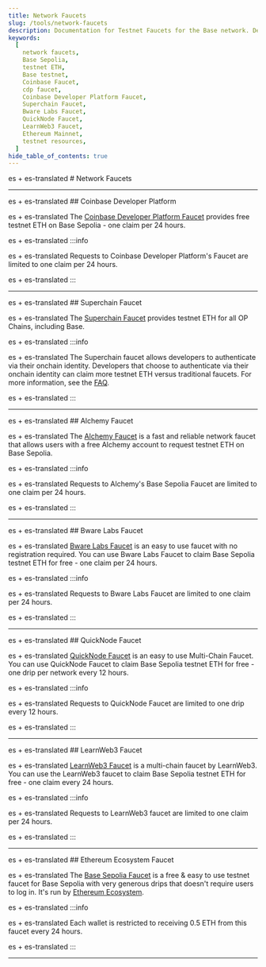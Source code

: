 ```yaml
---
title: Network Faucets
slug: /tools/network-faucets
description: Documentation for Testnet Faucets for the Base network. Details how to obtain Base testnet ETH.
keywords:
  [
    network faucets,
    Base Sepolia,
    testnet ETH,
    Base testnet,
    Coinbase Faucet,
    cdp faucet,
    Coinbase Developer Platform Faucet,
    Superchain Faucet,
    Bware Labs Faucet,
    QuickNode Faucet,
    LearnWeb3 Faucet,
    Ethereum Mainnet,
    testnet resources,
  ]
hide_table_of_contents: true
---
```


es + es-translated # Network Faucets

---

es + es-translated ## Coinbase Developer Platform

es + es-translated The [Coinbase Developer Platform Faucet](https://portal.cdp.coinbase.com/products/faucet) provides free testnet ETH on Base Sepolia - one claim per 24 hours.

es + es-translated :::info

es + es-translated Requests to Coinbase Developer Platform's Faucet are limited to one claim per 24 hours.

es + es-translated :::

---

es + es-translated ## Superchain Faucet

es + es-translated The [Superchain Faucet](https://app.optimism.io/faucet) provides testnet ETH for all OP Chains, including Base.

es + es-translated :::info

es + es-translated The Superchain faucet allows developers to authenticate via their onchain identity. Developers that choose to authenticate via their onchain identity can claim more testnet ETH versus traditional faucets. For more information, see the [FAQ](https://app.optimism.io/faucet).

es + es-translated :::

---

es + es-translated ## Alchemy Faucet

es + es-translated The [Alchemy Faucet](https://basefaucet.com/) is a fast and reliable network faucet that allows users with a free Alchemy account to request testnet ETH on Base Sepolia.

es + es-translated :::info

es + es-translated Requests to Alchemy's Base Sepolia Faucet are limited to one claim per 24 hours.

es + es-translated :::

---

es + es-translated ## Bware Labs Faucet

es + es-translated [Bware Labs Faucet](https://bwarelabs.com/faucets) is an easy to use faucet with no registration required. You can use Bware Labs Faucet to claim Base Sepolia testnet ETH for free - one claim per 24 hours.

es + es-translated :::info

es + es-translated Requests to Bware Labs Faucet are limited to one claim per 24 hours.

es + es-translated :::

---

es + es-translated ## QuickNode Faucet

es + es-translated [QuickNode Faucet](https://faucet.quicknode.com/drip) is an easy to use Multi-Chain Faucet. You can use QuickNode Faucet to claim Base Sepolia testnet ETH for free - one drip per network every 12 hours.

es + es-translated :::info

es + es-translated Requests to QuickNode Faucet are limited to one drip every 12 hours.

es + es-translated :::

---

es + es-translated ## LearnWeb3 Faucet

es + es-translated [LearnWeb3 Faucet](https://learnweb3.io/faucets/base_sepolia) is a multi-chain faucet by LearnWeb3. You can use the LearnWeb3 faucet to claim Base Sepolia testnet ETH for free - one claim every 24 hours.

es + es-translated :::info

es + es-translated Requests to LearnWeb3 faucet are limited to one claim per 24 hours.

es + es-translated :::

---

es + es-translated ## Ethereum Ecosystem Faucet

es + es-translated The [Base Sepolia Faucet](https://www.ethereum-ecosystem.com/faucets/base-sepolia) is a free & easy to use testnet faucet for Base Sepolia with very generous drips that doesn't require users to log in. It's run by [Ethereum Ecosystem](https://www.ethereum-ecosystem.com).

es + es-translated :::info

es + es-translated Each wallet is restricted to receiving 0.5 ETH from this faucet every 24 hours.

es + es-translated :::

---